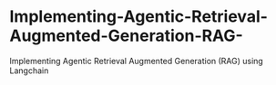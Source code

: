 # Implementing-Agentic-Retrieval-Augmented-Generation-RAG-
Implementing Agentic Retrieval Augmented Generation (RAG) using Langchain
